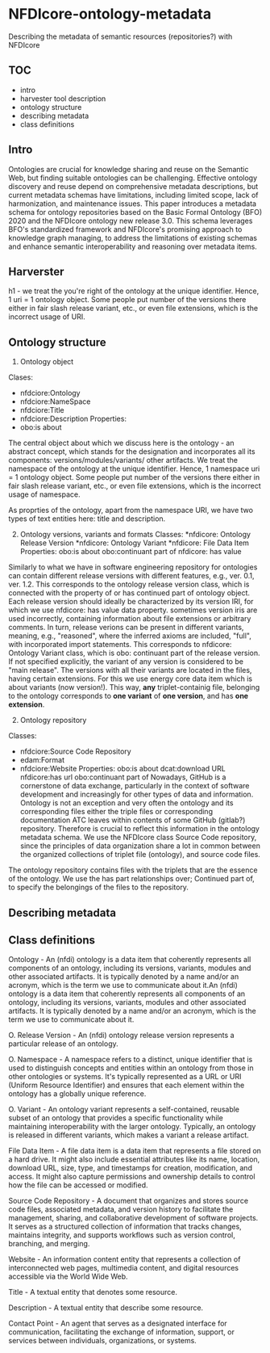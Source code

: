 # NFDIcore-ontology-metadata
Describing the metadata of semantic resources (repositories?) with NFDIcore

## TOC
 - intro
 - harvester tool description
 - ontology structure
 - describing metadata
 - class definitions


## Intro

Ontologies are crucial for knowledge sharing and reuse on the Semantic Web, but finding suitable ontologies can be challenging.  Effective ontology discovery and reuse depend on comprehensive metadata descriptions, but current metadata schemas have limitations, including limited scope, lack of harmonization, and maintenance issues.  This paper introduces a metadata schema for ontology repositories based on the Basic Formal Ontology (BFO) 2020 and the NFDIcore ontology new release 3.0.  This schema leverages BFO's standardized framework and NFDIcore's promising approach to knowledge graph managing, to address the limitations of existing schemas and enhance semantic interoperability and reasoning over metadata items.

## Harverster
h1 - we treat the you're right of the ontology at the unique identifier. Hence, 1 uri = 1 ontology object. Some people put number of the versions there either in fair slash release variant, etc., or even file extensions, which is the incorrect usage of URI.

## Ontology structure

1. Ontology object
   
Clases:
* nfdciore:Ontology
* nfdciore:NameSpace
* nfdciore:Title
* nfdciore:Description
Properties:
* obo:is about
  
The central object about which we discuss here is the ontology - an abstract concept, which stands for the designation and incorporates all its components: versions/modules/variants/ other artifacts. We treat the namespace of the ontology at the unique identifier. Hence, 1 namespace uri = 1 ontology object. Some people put number of the versions there either in fair slash release variant, etc., or even file extensions, which is the incorrect usage of namespace.  

As proprties of the ontology, apart from the namespace URI, we have two types of text entities here: title and description.

2. Ontology versions, variants and formats
Classes:
*nfdicore: Ontology Release Version
*nfdicore: Ontology Variant
*nfdicore: File Data Item
Properties:
obo:is about
obo:continuant part of
nfdicore: has value

Similarly to what we have in software engineering repository for ontologies can contain different release versions with different features, e.g., ver. 0.1, ver. 1.2. This corresponds to the ontology release version class, which is connected with the property of or has continued part of ontology object. Each release version should ideally be characterized by its version IRI, for which we use nfdicore: has value data property. sometimes version iris are used incorrectly, containing information about file extensions or arbitrary comments. In turn, release verions can be present in different variants, meaning, e.g., "reasoned", where the inferred axioms are included, "full", with incorporated import statements. This corresponds to nfdicore: Ontology Variant class, which is obo: continuant part of the release version. If not specified explicitly, the variant of any version is considered to be "main release". The versions with all their variants are located in the files, having certain extensions. For this we use energy core data item which is about variants (now version!). 
This way, **any** triplet-containig file, belonging to the ontology corresponds to **one variant** of **one version**, and has **one extension**. 

2. Ontology repository

Classes:
* nfdciore:Source Code Repository
* edam:Format
* nfdciore:Website
Properties:
obo:is about
dcat:download URL
nfdicore:has url
obo:continuant part of
Nowadays, GitHub is a cornerstone of data exchange, particularly in the context of software development and increasingly for other types of data and information. Ontology is not an exception and very often the ontology and its corresponding files either the triple files or corresponding documentation ATC leaves within contents of some GitHub (gitlab?) repository. Therefore is crucial to reflect this information in the ontology metadata schema. We use the NFDIcore class Source Code repository, since the principles of data organization share a lot in common between the organized collections of triplet file (ontology), and source code files.

The ontology repository contains files with the triplets that are the essence of the ontology. We use the has part relationships over; Continued part of, to specify the belongings of the files to the repository.

## Describing metadata

## Class definitions 

Ontology - An (nfdi) ontology is a data item that coherently represents all components of an ontology, including its versions, variants, modules and other associated artifacts. It is typically denoted by a name and/or an acronym, which is the term we use to communicate about it.An (nfdi) ontology is a data item that coherently represents all components of an ontology, including its versions, variants, modules and other associated artifacts. It is typically denoted by a name and/or an acronym, which is the term we use to communicate about it.

O. Release Version - An (nfdi) ontology release version represents a particular release of an ontology.

O. Namespace - A namespace refers to a distinct, unique identifier that is used to distinguish concepts and entities within an ontology from those in other ontologies or systems. It's typically represented as a URL or URI (Uniform Resource Identifier) and ensures that each element within the ontology has a globally unique reference.

O. Variant - An ontology variant represents a self-contained, reusable subset of an ontology that provides a specific functionality while maintaining interoperability with the larger ontology. Typically, an ontology is released in different variants, which makes a variant a release artifact.

File Data Item - A file data item is a data item that represents a file stored on a hard drive. It might also include essential attributes like its name, location, download URL, size, type, and timestamps for creation, modification, and access. It might also capture permissions and ownership details to control how the file can be accessed or modified.

Source Code Repository - A document that organizes and stores source code files, associated metadata, and version history to facilitate the management, sharing, and collaborative development of software projects. It serves as a structured collection of information that tracks changes, maintains integrity, and supports workflows such as version control, branching, and merging.

Website - An information content entity that represents a collection of interconnected web pages, multimedia content, and digital resources accessible via the World Wide Web.

Title - A textual entity that denotes some resource.

Description  - A textual entity that describe some resource.

Contact Point - An agent that serves as a designated interface for communication, facilitating the exchange of information, support, or services between individuals, organizations, or systems.
